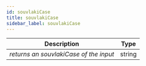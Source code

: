 ```yaml
---
id: souvlakiCase
title: souvlakiCase
sidebar_label: souvlakiCase
---
```


|              Description               |  Type  |
| :------------------------------------: | :----: |
| _returns an souvlakiCase of the input_ | string |